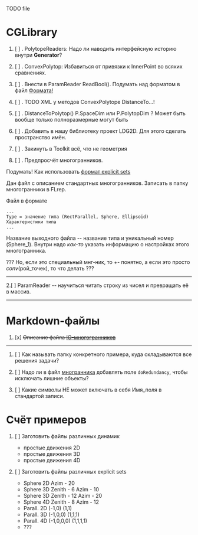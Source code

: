 TODO file

# CGLibrary

1. [ ] . PolytopeReaders: Надо ли наводить интерфейсную историю внутри **Generator**?

1. [ ] . ConvexPolytop: Избавиться от привязки к InnerPoint во всяких сравнениях.

1. [ ] . Внести в ParamReader ReadBool(). Подумать над форматом в файл  [Формата!](./Documentation/Development/DataFormat.md)

1. [ ] . TODO XML у методов ConvexPolytope DistanceTo...!

1. [ ] . DistanceToPolytop() P.SpaceDim или P.PolytopDim ? Может быть вообще только полноразмерные могут быть

1. [ ] . Добавить в нашу библиотеку проект LDG2D. Для этого сделать пространство имён. 

1. [ ] . Закинуть в Toolkit всё, что не геометрия

1. [ ] . Предпросчёт многогранников.

Подумать! Как использовать [формат explicit sets ](./Documentation/Polytopes.md)

Дан файл с описанием стандартных многогранников. Записать в папку многогранники в FLrep. 

Файл в формате

```
...
Type = значение типа (RectParallel, Sphere, Ellipsoid)
Характеристики типа
...
```
Название выходного файла -- название типа и уникальный номер (Sphere_1).
Внутри надо _как-то_ указать информацию о настройках этого многогранника.

??? Но, если это специальный мнг-ник, то +- понятно, а если это просто $conv$(рой_точек), то что делать ???

---
2.[ ] ParamReader -- научиться читать строку из чисел и превращать её в массив.

---
# Markdown-файлы

1. [x] ~~Описание файла [IO-многогранников](./Documentation/LibPolytopeFormat.md)~~

---

1. [ ] Как называть папку конкретного примера, куда складываются все решения задачи?

1. [ ] Надо ли в файл [многранника](./Documentation/Polytopes.md) добавлять поле `doRedundancy`, чтобы  исключать лишние объекты?
2. [ ] Какие символы НЕ может включать в себя Имя_поля в стандартой записи.



# Счёт примеров

1. [ ] Заготовить файлы различных динамик
   * простые движения 2D
   * простые движения 3D
   * простые движения 4D

1. [ ] Заготовить файлы различных explicit sets
    * Sphere 2D Azim - 20
    * Sphere 3D Zenith - 6  Azim - 10 
    * Sphere 3D Zenith - 12 Azim - 20
    * Sphere 4D Zenith - 8  Azim - 12
    * Parall. 2D  (-1,0) (1,1)
    * Parall. 3D  (-1,0,0) (1,1,1)
    * Parall. 4D  (-1,0,0,0) (1,1,1,1)
    * ???
